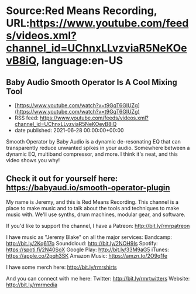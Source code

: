 # Source:Red Means Recording, URL:https://www.youtube.com/feeds/videos.xml?channel_id=UChnxLLvzviaR5NeKOevB8iQ, language:en-US

## Baby Audio Smooth Operator Is A Cool Mixing Tool
 - [https://www.youtube.com/watch?v=t9GqT6GIUZg](https://www.youtube.com/watch?v=t9GqT6GIUZg)
 - RSS feed: https://www.youtube.com/feeds/videos.xml?channel_id=UChnxLLvzviaR5NeKOevB8iQ
 - date published: 2021-06-28 00:00:00+00:00

Smooth Operator by Baby Audio is a dynamic de-resonating EQ that can transparently reduce unwanted spikes in your audio. Somewhere between a dynamic EQ, multiband compressor, and more. I think it's neat, and this video shows you why!

Check it out for yourself here: https://babyaud.io/smooth-operator-plugin
------------------------------------
My name is Jeremy, and this is Red Means Recording. This channel is a place to make music and to talk about the tools and techniques to make music with. We'll use synths, drum machines, modular gear, and software. 

If you'd like to support the channel, I have a Patreon:  http://bit.ly/rmrpatreon

I have music as "Jeremy Blake" on all the major services: 
Bandcamp: http://bit.ly/2Kq617o
Soundcloud: http://bit.ly/2NOH9Is
Spotify: https://spoti.fi/2N40SoX
Google Play: http://bit.ly/33M9aG5
iTunes: https://apple.co/2pqh3SK
Amazon Music: https://amzn.to/2O9q1fe

I have some merch here: http://bit.ly/rmrshirts

And you can connect with me here: 
Twitter: http://bit.ly/rmrtwitters
Website: http://bit.ly/rmrmedia

